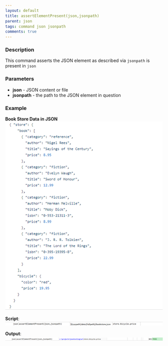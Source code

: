 ```yaml
---
layout: default
title: assertElementPresent(json,jsonpath)
parent: json
tags: command json jsonpath
comments: true
---
```



### Description
This command asserts the JSON element as described via `jsonpath` is present in `json`


### Parameters
- **json** - JSON content or file
- **jsonpath** - the path to the JSON element in question


### Example
**Book Store Data in JSON**<br/>
![](image/bookStoreData.png)

**Script**:<br/>
![](image/assertElementPresent_01.png)

**Output**:<br/>
![](image/assertElementPresent_02.png)

